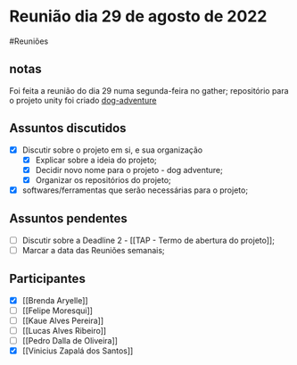 # Reunião dia 29 de agosto de 2022 
#Reuniões 

## notas
Foi feita a reunião do dia 29 numa segunda-feira no gather;
repositório para o projeto unity foi criado [dog-adventure](https://github.com/ViniZap4/dog-adventure)

## Assuntos discutidos
- [x] Discutir sobre o projeto em si, e sua organização
	- [x] Explicar sobre a ideia do projeto;
	- [x] Decidir novo nome para o projeto - dog adventure;
	- [x] Organizar os repositórios do projeto;
- [x] softwares/ferramentas que serão necessárias para o projeto;

## Assuntos pendentes
- [ ] Discutir sobre a Deadline 2 - [[TAP - Termo de abertura do projeto]];
- [ ] Marcar a data das Reuniões semanais; 

## Participantes
- [x] [[Brenda Aryelle]]
- [ ] [[Felipe Moresqui]]
- [ ] [[Kaue Alves Pereira]]
- [ ] [[Lucas Alves Ribeiro]]
- [ ] [[Pedro Dalla de Oliveira]]
- [x] [[Vinicius Zapalá dos Santos]]
